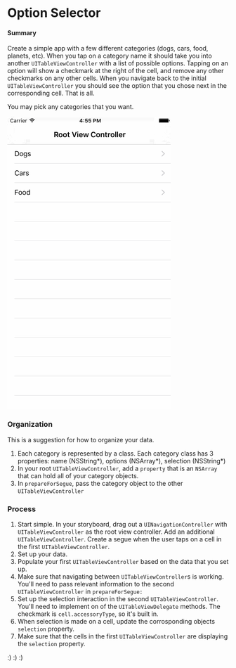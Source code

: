 # Option Selector

#### Summary 
Create a simple app with a few different categories (dogs, cars, food, planets, etc). When you tap on a category name it should take you into another `UITableViewController` with a list of possible options. Tapping on an option will show a checkmark at the right of the cell, and remove any other checkmarks on any other cells. When you navigate back to the initial `UITableViewController` you should see the option that you chose next in the corresponding cell. That is all.

You may pick any categories that you want.

![image](https://github.com/accesscode-2-2/unit-1/blob/master/lessons/week-4/images/options.gif?raw=true)

### Organization

This is a suggestion for how to organize your data.

1. Each category is represented by a class. Each category class has 3 properties: name (NSString*), options (NSArray*), selection (NSString*)
2. In your root `UITableViewController`, add a `property` that is an `NSArray` that can hold all of your category objects.
3. In `prepareForSegue`, pass the category object to the other `UITableViewController`

### Process
1. Start simple. In your storyboard, drag out a `UINavigationController` with `UITableViewController` as the root view controller. Add an additional `UITableViewController`. Create a segue when the user taps on a cell in the first `UITableViewController`.
2. Set up your data. 
3. Populate your first `UITableViewController` based on the data that you set up.
4. Make sure that navigating between `UITableViewController`s is working. You'll need to pass relevant information to the second `UITableViewController` in `prepareForSegue:`
5. Set up the selection interaction in the second `UITableViewController`. You'll need to implement on of the `UITableViewDelegate` methods. The checkmark is `cell.accessoryType`, so it's built in.
6. When selection is made on a cell, update the corrosponding objects `selection` property.
7. Make sure that the cells in the first `UITableViewController` are displaying the `selection` property.

:) :) :) 
